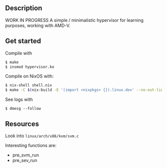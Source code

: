 ## Description
WORK IN PROGRESS
A simple / minimalistic hypervisor for learning purposes, working with AMD-V.

## Get started
Compile with
```bash
$ make
$ insmod hypervisor.ko
```

Compile on NixOS with:
```bash
$ nix-shell shell.nix
$ make -C $(nix-build -E '(import <nixpkgs> {}).linux.dev' --no-out-link)/lib/modules/*/build M=$(pwd) modules
```

See logs with
```
$ dmesg --follow
```

## Resources
Look into `linux/arch/x86/kvm/svm.c`

Interesting functions are:
* pre_svm_run
* pre_sev_run
